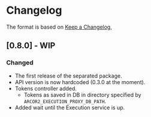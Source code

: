 # Changelog

The format is based on [Keep a Changelog](https://keepachangelog.com/en/1.0.0/),


## [0.8.0] - WIP
### Changed
- The first release of the separated package.
- API version is now hardcoded (0.3.0 at the moment).
- Tokens controller added.
  - Tokens as saved in DB in directory specified by ```ARCOR2_EXECUTION_PROXY_DB_PATH```.
- Added wait until the Execution service is up.